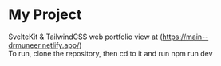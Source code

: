 # My Project
 SvelteKit & TailwindCSS web portfolio view at (https://main--drmuneer.netlify.app/)
<br>
To run, clone the repository, then cd to it and run npm run dev

